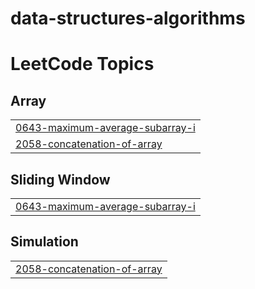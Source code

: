 # data-structures-algorithms
<!---LeetCode Topics Start-->
# LeetCode Topics
## Array
|  |
| ------- |
| [0643-maximum-average-subarray-i](https://github.com/agarwalprashasti/data-structures-algorithms/tree/master/0643-maximum-average-subarray-i) |
| [2058-concatenation-of-array](https://github.com/agarwalprashasti/data-structures-algorithms/tree/master/2058-concatenation-of-array) |
## Sliding Window
|  |
| ------- |
| [0643-maximum-average-subarray-i](https://github.com/agarwalprashasti/data-structures-algorithms/tree/master/0643-maximum-average-subarray-i) |
## Simulation
|  |
| ------- |
| [2058-concatenation-of-array](https://github.com/agarwalprashasti/data-structures-algorithms/tree/master/2058-concatenation-of-array) |
<!---LeetCode Topics End-->
